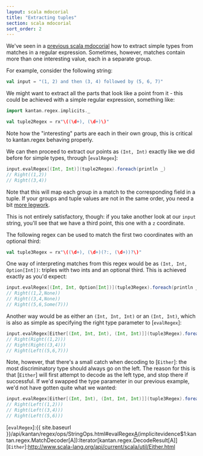 ```yaml
---
layout: scala mdocorial
title: "Extracting tuples"
section: scala mdocorial
sort_order: 2
---
```


We've seen in a [previous scala mdocorial](primitive_types.html) how to extract simple types from matches in a regular
expression. Sometimes, however, matches contain more than one interesting value, each in a separate group.

For example, consider the following string:

```scala
val input = "(1, 2) and then (3, 4) followed by (5, 6, 7)"
```

We might want to extract all the parts that look like a point from it - this could be achieved with a simple regular
expression, something like:

```scala
import kantan.regex.implicits._

val tuple2Regex = rx"\((\d+), (\d+)\)"
```

Note how the "interesting" parts are each in their own group, this is critical to kantan.regex behaving properly.


We can then proceed to extract our points as `(Int, Int)` exactly like we did before for simple types, through
[`evalRegex`]:

```scala
input.evalRegex[(Int, Int)](tuple2Regex).foreach(println _)
// Right((1,2))
// Right((3,4))
```

Note that this will map each group in a match to the corresponding field in a tuple. If your groups and tuple
values are not in the same order, you need a bit [more legwork](case_classes.html).

This is not entirely satisfactory, though: if you take another look at our `input` string, you'll see that we have a
third point, this one with a `z` coordinate.

The following regex can be used to match the first two coordinates with an optional third:

```scala
val tuple3Regex = rx"\((\d+), (\d+)(?:, (\d+))?\)"
```

One way of interpreting matches from this regex would be as `(Int, Int, Option[Int])`: triples with two ints and an
optional third. This is achieved exactly as you'd expect:

```scala
input.evalRegex[(Int, Int, Option[Int])](tuple3Regex).foreach(println _)
// Right((1,2,None))
// Right((3,4,None))
// Right((5,6,Some(7)))
```

Another way would be as either an `(Int, Int, Int)` or an `(Int, Int)`, which is also as simple as specifying the
right type parameter to [`evalRegex`]:

```scala
input.evalRegex[Either[(Int, Int, Int), (Int, Int)]](tuple3Regex).foreach(println _)
// Right(Right((1,2)))
// Right(Right((3,4)))
// Right(Left((5,6,7)))
```

Note, however, that there's a small catch when decoding to [`Either`]: the most discriminatory type should always go
on the left. The reason for this is that [`Either`] will first attempt to decode as the left type, and stop there if
successful.  If we'd swapped the type parameter in our previous example, we'd not have gotten quite what we wanted:

```scala
input.evalRegex[Either[(Int, Int), (Int, Int, Int)]](tuple3Regex).foreach(println _)
// Right(Left((1,2)))
// Right(Left((3,4)))
// Right(Left((5,6)))
```

[`evalRegex`]:{{ site.baseurl }}/api/kantan/regex/ops/StringOps.html#evalRegex[A](p:kantan.regex.Pattern)(implicitevidence$1:kantan.regex.MatchDecoder[A]):Iterator[kantan.regex.DecodeResult[A]]
[`Either`]:http://www.scala-lang.org/api/current/scala/util/Either.html
